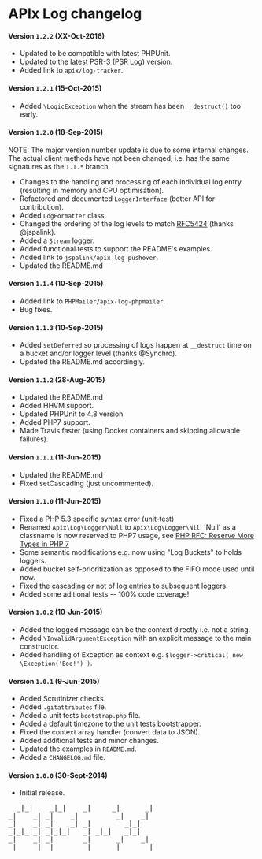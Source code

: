 # APIx Log changelog

#### Version `1.2.2` (XX-Oct-2016)
- Updated to be compatible with latest PHPUnit.
- Updated to the latest PSR-3 (PSR Log) version.
- Added link to `apix/log-tracker`.

#### Version `1.2.1` (15-Oct-2015)
- Added `\LogicException` when the stream has been `__destruct()` too early.

#### Version `1.2.0` (18-Sep-2015)
NOTE: The major version number update is due to some internal changes. The actual client methods have not been changed, i.e. has the same signatures as the `1.1.*` branch.
- Changes to the handling and processing of each individual log entry (resulting in memory and CPU optimisation).
- Refactored and documented `LoggerInterface` (better API for contribution).
- Added `LogFormatter` class.
- Changed the ordering of the log levels to match [RFC5424](http://tools.ietf.org/html/rfc5424#section-6.2.1) (thanks @jspalink).
- Added a `Stream` logger.
- Added functional tests to support the README's examples.
- Added link to `jspalink/apix-log-pushover`.
- Updated the README.md

#### Version `1.1.4` (10-Sep-2015)
- Added link to `PHPMailer/apix-log-phpmailer`.
- Bug fixes.

#### Version `1.1.3` (10-Sep-2015)
- Added `setDeferred` so processing of logs happen at `__destruct` time on a bucket and/or logger level (thanks @Synchro). 
- Updated the README.md accordingly.

#### Version `1.1.2` (28-Aug-2015)
- Updated the README.md
- Added HHVM support.
- Updated PHPUnit to 4.8 version.
- Added PHP7 support.
- Made Travis faster (using Docker containers and skipping allowable failures).

#### Version `1.1.1` (11-Jun-2015)
- Updated the README.md
- Fixed setCascading (just uncommented).

#### Version `1.1.0` (11-Jun-2015)
- Fixed a PHP 5.3 specific syntax error (unit-test)
- Renamed `Apix\Log\Logger\Null` to `Apix\Log\Logger\Nil`. 'Null' as a classname is now reserved to PHP7 usage, see [PHP RFC: Reserve More Types in PHP 7](https://wiki.php.net/rfc/reserve_more_types_in_php_7)
- Some semantic modifications e.g. now using "Log Buckets" to holds loggers. 
- Added bucket self-prioritization as opposed to the FIFO mode used until now.
- Fixed the cascading or not of log entries to subsequent loggers.
- Added some aditional tests -- 100% code coverage!

#### Version `1.0.2` (10-Jun-2015)
- Added the logged message can be the context directly i.e. not a string. 
- Added `\InvalidArgumentException` with an explicit message to the main constructor.
- Added handling of Exception as context e.g. `$logger->critical( new \Exception('Boo!') )`. 

#### Version `1.0.1` (9-Jun-2015)
- Added Scrutinizer checks.
- Added `.gitattributes` file.
- Added a unit tests `bootstrap.php` file.
- Added a default timezone to the unit tests bootstrapper.
- Fixed the context array handler (convert data to JSON). 
- Added additional tests and minor changes.
- Updated the examples in `README.md`.
- Added a `CHANGELOG.md` file.

#### Version `1.0.0` (30-Sept-2014)
- Initial release.

<pre>
  _|_|    _|_|    _|     _|      _|
_|    _| _|    _|         _|    _|
_|    _| _|    _| _|        _|_|
_|_|_|_| _|_|_|   _| _|_|   _|_|
_|    _| _|       _|      _|    _|
_|    _| _|       _|     _|      _|
</pre>

